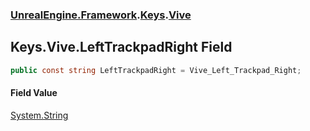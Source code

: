 ### [UnrealEngine.Framework](UnrealEngine_Framework.md 'UnrealEngine.Framework').[Keys](Keys.md 'UnrealEngine.Framework.Keys').[Vive](Keys_Vive.md 'UnrealEngine.Framework.Keys.Vive')
## Keys.Vive.LeftTrackpadRight Field
```csharp
public const string LeftTrackpadRight = Vive_Left_Trackpad_Right;
```
#### Field Value
[System.String](https://docs.microsoft.com/en-us/dotnet/api/System.String 'System.String')
